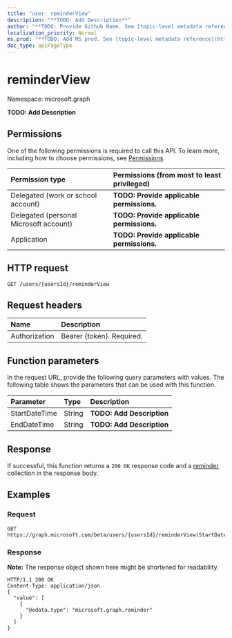 ```yaml
---
title: "user: reminderView"
description: "**TODO: Add Description**"
author: "**TODO: Provide Github Name. See [topic-level metadata reference](https://msgo.azurewebsites.net/add/document/guidelines/metadata.html#topic-level-metadata)**"
localization_priority: Normal
ms.prod: "**TODO: Add MS prod. See [topic-level metadata reference](https://msgo.azurewebsites.net/add/document/guidelines/metadata.html#topic-level-metadata)**"
doc_type: apiPageType
---
```


# reminderView
Namespace: microsoft.graph

**TODO: Add Description**

## Permissions
One of the following permissions is required to call this API. To learn more, including how to choose permissions, see [Permissions](/concepts/permissions-reference.md).

|Permission type|Permissions (from most to least privileged)|
|:---|:---|
|Delegated (work or school account)|**TODO: Provide applicable permissions.**|
|Delegated (personal Microsoft account)|**TODO: Provide applicable permissions.**|
|Application|**TODO: Provide applicable permissions.**|

## HTTP request

<!-- {
  "blockType": "ignored"
}
-->
``` http
GET /users/{usersId}/reminderView
```

## Request headers
|Name|Description|
|:---|:---|
|Authorization|Bearer {token}. Required.|

## Function parameters
In the request URL, provide the following query parameters with values.
The following table shows the parameters that can be used with this function.

|Parameter|Type|Description|
|:---|:---|:---|
|StartDateTime|String|**TODO: Add Description**|
|EndDateTime|String|**TODO: Add Description**|



## Response

If successful, this function returns a `200 OK` response code and a [reminder](../resources/reminder.md) collection in the response body.

## Examples

### Request
<!-- {
  "blockType": "request",
  "name": "user_reminderview"
}
-->
``` http
GET https://graph.microsoft.com/beta/users/{usersId}/reminderView(StartDateTime='parameterValue',EndDateTime='parameterValue')
```


### Response
**Note:** The response object shown here might be shortened for readability.
<!-- {
  "blockType": "response",
  "truncated": true,
  "@odata.type": "collection(microsoft.graph.reminder)"
}
-->
``` http
HTTP/1.1 200 OK
Content-Type: application/json
{
  "value": [
    {
      "@odata.type": "microsoft.graph.reminder"
    }
  ]
}
```

